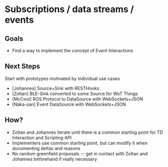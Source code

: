 # Subscriptions / data streams / events

## Goals

* Find a way to implement the concept of Event Interactions

## Next Steps

Start with prototypes motivated by individual use cases

* [Johannes] Source+Sink with RESTHooks
* [Zoltan] BLE-Sink converted to some Source for WoT Things
* [McCool] ROS Protocol to DataSource with WebSockets+JSON
* [Naka-san] Event DataSource with WebSockets+JSON

## How?

* Zoltan and Johannes iterate until there is a common starting point for TD Interaction and Scripting API
* Implementers use common starting point, but can modify it when documenting deltas and reasons
* No random greenfield proposals -- get in contact with Zoltan and Johannes beforehand if really necessary
